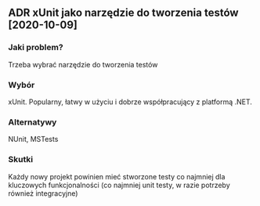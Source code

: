 ##  ADR xUnit jako narzędzie do tworzenia testów [2020-10-09]
### Jaki problem?

Trzeba wybrać narzędzie do tworzenia testów

### Wybór

xUnit. Popularny, łatwy w użyciu i dobrze współpracujący z platformą .NET.

### Alternatywy 

NUnit, MSTests

### Skutki 

Każdy nowy projekt powinien mieć stworzone testy co najmniej dla kluczowych funkcjonalności (co najmniej unit testy, w razie potrzeby również integracyjne)
